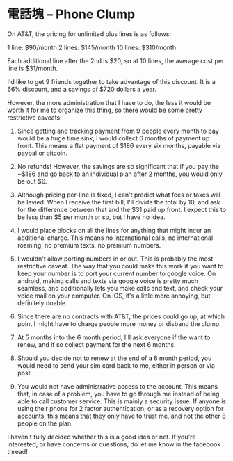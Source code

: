 電話塊 – Phone Clump
===================

On AT&T, the pricing for unlimited plus lines is as follows:

1 line: $90/month
2 lines: $145/month
10 lines: $310/month

Each additional line after the 2nd is $20, so at 10 lines, the average cost per line is $31/month.

I'd like to get 9 friends together to take advantage of this discount. It is a 66% discount, and a savings of $720 dollars a year.

However, the more administration that I have to do, the less it would be worth it for me to organize this thing, so there would be some pretty restrictive caveats:

1. Since getting and tracking payment from 9 people every month to pay would be a huge time sink, I would collect 6 months of payment up front. This means a flat payment of $186 every six months, payable via paypal or bitcoin.

2. No refunds! However, the savings are so significant that if you pay the ~$186 and go back to an individual plan after 2 months, you would only be out $6.

3. Although pricing per-line is fixed, I can't predict what fees or taxes will be levied. When I receive the first bill, I'll divide the total by 10, and ask for the difference between that and the $31 paid up front. I expect this to be less than $5 per month or so, but I have no idea.

4. I would place blocks on all the lines for anything that might incur an additional charge. This means no international calls, no international roaming, no premium texts, no premium numbers.

5. I wouldn't allow porting numbers in or out. This is probably the most restrictive caveat. The way that you could make this work if you want to keep your number is to port your current number to google voice. On android, making calls and texts via google voice is pretty much seamless, and additionally lets you make calls and text, and check your voice mail on your computer. On iOS, it's a little more annoying, but definitely doable.

6. Since there are no contracts with AT&T, the prices could go up, at which point I might have to charge people more money or disband the clump.

7. At 5 months into the 6 month period, I'll ask everyone if the want to renew, and if so collect payment for the next 6 months.

7. Should you decide not to renew at the end of a 6 month period, you would need to send your sim card back to me, either in person or via post.

8. You would not have administrative access to the account. This means that, in case of a problem, you have to go through me instead of being able to call customer service. This is mainly a security issue. If anyone is using their phone for 2 factor authentication, or as a recovery option for accounts, this means that they only have to trust me, and not the other 8 people on the plan.

I haven't fully decided whether this is a good idea or not. If you're interested, or have concerns or questions, do let me know in the facebook thread!
